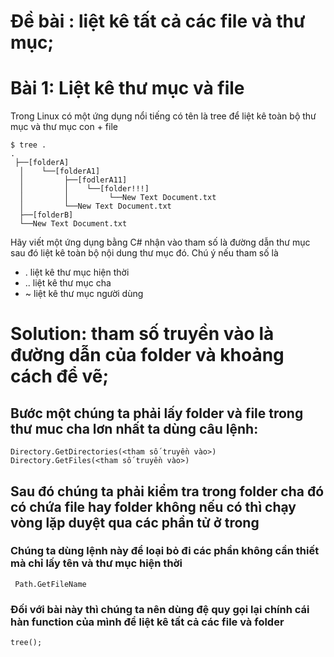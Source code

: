 # Đề bài : liệt kê tất cả các file và thư mục;

# Bài 1: Liệt kê thư mục và file
Trong Linux có một ứng dụng nổi tiếng có tên là tree để liệt kê toàn bộ thư mục và thư mục con + file
```
$ tree .
.
 ├──[folderA]
  │    └──[folderA1]
  │         ├──[fodlerA11]
  │         │    └──[folder!!!]
  │         │         └──New Text Document.txt
  │         └──New Text Document.txt
  ├──[folderB]
  └──New Text Document.txt
```
Hãy viết một ứng dụng bằng C# nhận vào tham số là đường dẫn thư mục sau đó liệt kê toàn bộ nội dung thư mục đó.
Chú ý nếu tham số là
- . liệt kê thư mục hiện thời
- .. liệt kê thư mục cha
- ~ liệt kê thư mục người dùng 
# Solution:  tham số truyền vào là đường dẫn của folder và khoảng cách để vẽ;

## Bước một chúng ta phải lấy folder và file trong thư muc cha lơn nhất ta dùng câu lệnh:
```
Directory.GetDirectories(<tham số truyền vào>)
Directory.GetFiles(<tham số truyền vào>)
```
##  Sau đó chúng ta phải kiểm tra trong folder cha đó có chứa file hay folder không nếu có thì chạy vòng lặp duyệt qua các phần tử ở trong 
### Chúng ta dùng lệnh này để loại bỏ đi các phần không cần thiết mà chỉ lấy tên và thư mục hiện thời
```
 Path.GetFileName
```
### Đối với bài này thì chúng ta nên dùng đệ quy gọi lại chính cái hàn function của mình để liệt kê tất cả các file và folder
```
tree();
```


